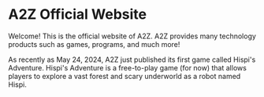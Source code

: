 # A2Z Official Website

Welcome! This is the official website of A2Z. A2Z provides many technology products such as games, programs, and much more!

As recently as May 24, 2024, A2Z just published its first game called Hispi's Adventure. Hispi's Adventure is a free-to-play game (for now) that allows players to explore a vast forest and scary underworld as a robot named Hispi.
